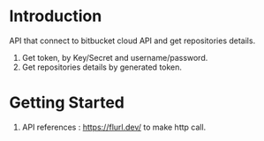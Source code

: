 # Introduction 
API that connect to bitbucket cloud API and get repositories details. 
1. Get token, by Key/Secret and username/password. 
2. Get repositories details by generated token.

# Getting Started
1.	API references : 
https://flurl.dev/ to make http call.
